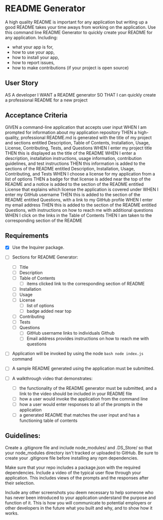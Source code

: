 # README Generator

A high quality README is important for any application but writing up a good README takes your time aways from working on the application. Use this command line README Generator to quickly create your README for any application. Including:
- what your app is for, 
- how to use your app, 
- how to install your app, 
- how to report issues, 
- how to make contributions (if your project is open source)



## User Story
AS A developer
I WANT a README generator
SO THAT I can quickly create a professional README for a new project

## Acceptance Criteria
GIVEN a command-line application that accepts user input
WHEN I am prompted for information about my application repository
THEN a high-quality, professional README.md is generated with the title of my project and sections entitled Description, Table of Contents, Installation, Usage, License, Contributing, Tests, and Questions
WHEN I enter my project title
THEN this is displayed as the title of the README
WHEN I enter a description, installation instructions, usage information, contribution guidelines, and test instructions
THEN this information is added to the sections of the README entitled Description, Installation, Usage, Contributing, and Tests
WHEN I choose a license for my application from a list of options
THEN a badge for that license is added near the top of the README and a notice is added to the section of the README entitled License that explains which license the application is covered under
WHEN I enter my GitHub username
THEN this is added to the section of the README entitled Questions, with a link to my GitHub profile
WHEN I enter my email address
THEN this is added to the section of the README entitled Questions, with instructions on how to reach me with additional questions
WHEN I click on the links in the Table of Contents
THEN I am taken to the corresponding section of the README

## Requirements
  - [x] Use the Inquirer package.

  - [ ] Sections for README Generator:
    - [ ] Title
    - [ ] Description
    - [ ] Table of Contents
      - [ ] items clicked link to the corresponding section of README
    - [ ] Installation
    - [ ] Usage
    - [ ] License
      - [ ] list of options
      - [ ] badge added near top
    - [ ] Contributing
    - [ ] Tests
    - [ ] Questions
      - [ ] GitHub username links to individuals Github
      - [ ] Email address provides instructions on how to reach me with questions

  - [ ] Application will be invoked by using the node ```bash node index.js ``` command
  - [ ] A sample README generated using the application must be submitted.
  - [ ] A walkthrough video that demonstrates: 
    - [ ] the functionality of the README generator must be submitted, and a link to the video should be included in your README file
    - [ ] how a user would invoke the application from the command line
    - [ ] how a user would enter responses to all of the prompts in the application
    - [ ] a generated README that matches the user input and has a functioning table of contents

## Guidelines:
 Create a .gitignore file and include node_modules/ and .DS_Store/ so that your node_modules directory isn't tracked or uploaded to GitHub. Be sure to create your .gitignore file before installing any npm dependencies.

 Make sure that your repo includes a package.json with the required dependencies.
 Include a video of the typical user flow through your application. This includes views of the prompts and the responses after their selection.
 
 Include any other screenshots you deem necessary to help someone who has never been introduced to your application understand the purpose and function of it. This is how you will communicate to potential employers or other developers in the future what you built and why, and to show how it works.

